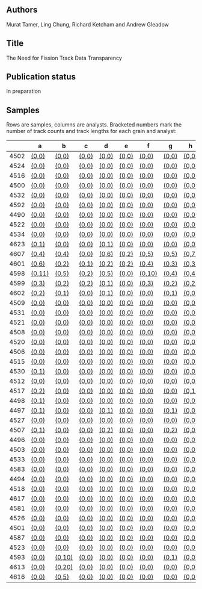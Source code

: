 ## Authors

Murat Tamer, Ling Chung, Richard Ketcham and Andrew Gleadow

## Title 

The Need for Fission Track Data Transparency

## Publication status

In preparation

## Samples

Rows are samples, columns are analysts. Bracketed numbers mark the number of track counts and track lengths for each grain and analyst:

|  |  a | b | c | d | e | f | g | h | i | j | k | l | m | n |
|-----------------|----|---|---|---|---|---|---|---|---|---|---|---|---|---|
4502 | [(0,0)](https://isoplotr.es.ucl.ac.uk/geochron@home/ftc/grain/4502/analyst/a/) | [(0,0)](https://isoplotr.es.ucl.ac.uk/geochron@home/ftc/grain/4502/analyst/b/) | [(0,0)](https://isoplotr.es.ucl.ac.uk/geochron@home/ftc/grain/4502/analyst/c/) | [(0,0)](https://isoplotr.es.ucl.ac.uk/geochron@home/ftc/grain/4502/analyst/d/) | [(0,0)](https://isoplotr.es.ucl.ac.uk/geochron@home/ftc/grain/4502/analyst/e/) | [(0,0)](https://isoplotr.es.ucl.ac.uk/geochron@home/ftc/grain/4502/analyst/f/) | [(0,0)](https://isoplotr.es.ucl.ac.uk/geochron@home/ftc/grain/4502/analyst/g/) | [(0,0)](https://isoplotr.es.ucl.ac.uk/geochron@home/ftc/grain/4502/analyst/h/) | [(56,0)](https://isoplotr.es.ucl.ac.uk/geochron@home/ftc/grain/4502/analyst/i/) | [(0,0)](https://isoplotr.es.ucl.ac.uk/geochron@home/ftc/grain/4502/analyst/j/) | [(0,0)](https://isoplotr.es.ucl.ac.uk/geochron@home/ftc/grain/4502/analyst/k/) | [(0,0)](https://isoplotr.es.ucl.ac.uk/geochron@home/ftc/grain/4502/analyst/l/) | [(0,0)](https://isoplotr.es.ucl.ac.uk/geochron@home/ftc/grain/4502/analyst/m/) | [(0,0)](https://isoplotr.es.ucl.ac.uk/geochron@home/ftc/grain/4502/analyst/n/) | 
4524 | [(0,0)](https://isoplotr.es.ucl.ac.uk/geochron@home/ftc/grain/4524/analyst/a/) | [(0,0)](https://isoplotr.es.ucl.ac.uk/geochron@home/ftc/grain/4524/analyst/b/) | [(0,0)](https://isoplotr.es.ucl.ac.uk/geochron@home/ftc/grain/4524/analyst/c/) | [(0,0)](https://isoplotr.es.ucl.ac.uk/geochron@home/ftc/grain/4524/analyst/d/) | [(0,0)](https://isoplotr.es.ucl.ac.uk/geochron@home/ftc/grain/4524/analyst/e/) | [(0,0)](https://isoplotr.es.ucl.ac.uk/geochron@home/ftc/grain/4524/analyst/f/) | [(0,0)](https://isoplotr.es.ucl.ac.uk/geochron@home/ftc/grain/4524/analyst/g/) | [(0,0)](https://isoplotr.es.ucl.ac.uk/geochron@home/ftc/grain/4524/analyst/h/) | [(13,0)](https://isoplotr.es.ucl.ac.uk/geochron@home/ftc/grain/4524/analyst/i/) | [(0,0)](https://isoplotr.es.ucl.ac.uk/geochron@home/ftc/grain/4524/analyst/j/) | [(0,0)](https://isoplotr.es.ucl.ac.uk/geochron@home/ftc/grain/4524/analyst/k/) | [(0,0)](https://isoplotr.es.ucl.ac.uk/geochron@home/ftc/grain/4524/analyst/l/) | [(0,0)](https://isoplotr.es.ucl.ac.uk/geochron@home/ftc/grain/4524/analyst/m/) | [(0,0)](https://isoplotr.es.ucl.ac.uk/geochron@home/ftc/grain/4524/analyst/n/) | 
4516 | [(0,0)](https://isoplotr.es.ucl.ac.uk/geochron@home/ftc/grain/4516/analyst/a/) | [(0,0)](https://isoplotr.es.ucl.ac.uk/geochron@home/ftc/grain/4516/analyst/b/) | [(0,0)](https://isoplotr.es.ucl.ac.uk/geochron@home/ftc/grain/4516/analyst/c/) | [(0,0)](https://isoplotr.es.ucl.ac.uk/geochron@home/ftc/grain/4516/analyst/d/) | [(0,0)](https://isoplotr.es.ucl.ac.uk/geochron@home/ftc/grain/4516/analyst/e/) | [(0,0)](https://isoplotr.es.ucl.ac.uk/geochron@home/ftc/grain/4516/analyst/f/) | [(0,0)](https://isoplotr.es.ucl.ac.uk/geochron@home/ftc/grain/4516/analyst/g/) | [(0,0)](https://isoplotr.es.ucl.ac.uk/geochron@home/ftc/grain/4516/analyst/h/) | [(52,0)](https://isoplotr.es.ucl.ac.uk/geochron@home/ftc/grain/4516/analyst/i/) | [(0,0)](https://isoplotr.es.ucl.ac.uk/geochron@home/ftc/grain/4516/analyst/j/) | [(0,0)](https://isoplotr.es.ucl.ac.uk/geochron@home/ftc/grain/4516/analyst/k/) | [(0,0)](https://isoplotr.es.ucl.ac.uk/geochron@home/ftc/grain/4516/analyst/l/) | [(0,0)](https://isoplotr.es.ucl.ac.uk/geochron@home/ftc/grain/4516/analyst/m/) | [(0,0)](https://isoplotr.es.ucl.ac.uk/geochron@home/ftc/grain/4516/analyst/n/) | 
4500 | [(0,0)](https://isoplotr.es.ucl.ac.uk/geochron@home/ftc/grain/4500/analyst/a/) | [(0,0)](https://isoplotr.es.ucl.ac.uk/geochron@home/ftc/grain/4500/analyst/b/) | [(0,0)](https://isoplotr.es.ucl.ac.uk/geochron@home/ftc/grain/4500/analyst/c/) | [(0,0)](https://isoplotr.es.ucl.ac.uk/geochron@home/ftc/grain/4500/analyst/d/) | [(0,0)](https://isoplotr.es.ucl.ac.uk/geochron@home/ftc/grain/4500/analyst/e/) | [(0,0)](https://isoplotr.es.ucl.ac.uk/geochron@home/ftc/grain/4500/analyst/f/) | [(0,0)](https://isoplotr.es.ucl.ac.uk/geochron@home/ftc/grain/4500/analyst/g/) | [(0,0)](https://isoplotr.es.ucl.ac.uk/geochron@home/ftc/grain/4500/analyst/h/) | [(35,0)](https://isoplotr.es.ucl.ac.uk/geochron@home/ftc/grain/4500/analyst/i/) | [(0,0)](https://isoplotr.es.ucl.ac.uk/geochron@home/ftc/grain/4500/analyst/j/) | [(0,0)](https://isoplotr.es.ucl.ac.uk/geochron@home/ftc/grain/4500/analyst/k/) | [(0,0)](https://isoplotr.es.ucl.ac.uk/geochron@home/ftc/grain/4500/analyst/l/) | [(0,0)](https://isoplotr.es.ucl.ac.uk/geochron@home/ftc/grain/4500/analyst/m/) | [(0,0)](https://isoplotr.es.ucl.ac.uk/geochron@home/ftc/grain/4500/analyst/n/) | 
4532 | [(0,0)](https://isoplotr.es.ucl.ac.uk/geochron@home/ftc/grain/4532/analyst/a/) | [(0,0)](https://isoplotr.es.ucl.ac.uk/geochron@home/ftc/grain/4532/analyst/b/) | [(0,0)](https://isoplotr.es.ucl.ac.uk/geochron@home/ftc/grain/4532/analyst/c/) | [(0,0)](https://isoplotr.es.ucl.ac.uk/geochron@home/ftc/grain/4532/analyst/d/) | [(0,0)](https://isoplotr.es.ucl.ac.uk/geochron@home/ftc/grain/4532/analyst/e/) | [(0,0)](https://isoplotr.es.ucl.ac.uk/geochron@home/ftc/grain/4532/analyst/f/) | [(0,0)](https://isoplotr.es.ucl.ac.uk/geochron@home/ftc/grain/4532/analyst/g/) | [(0,0)](https://isoplotr.es.ucl.ac.uk/geochron@home/ftc/grain/4532/analyst/h/) | [(23,0)](https://isoplotr.es.ucl.ac.uk/geochron@home/ftc/grain/4532/analyst/i/) | [(0,0)](https://isoplotr.es.ucl.ac.uk/geochron@home/ftc/grain/4532/analyst/j/) | [(0,0)](https://isoplotr.es.ucl.ac.uk/geochron@home/ftc/grain/4532/analyst/k/) | [(0,0)](https://isoplotr.es.ucl.ac.uk/geochron@home/ftc/grain/4532/analyst/l/) | [(0,0)](https://isoplotr.es.ucl.ac.uk/geochron@home/ftc/grain/4532/analyst/m/) | [(0,0)](https://isoplotr.es.ucl.ac.uk/geochron@home/ftc/grain/4532/analyst/n/) | 
4592 | [(0,0)](https://isoplotr.es.ucl.ac.uk/geochron@home/ftc/grain/4592/analyst/a/) | [(0,0)](https://isoplotr.es.ucl.ac.uk/geochron@home/ftc/grain/4592/analyst/b/) | [(0,0)](https://isoplotr.es.ucl.ac.uk/geochron@home/ftc/grain/4592/analyst/c/) | [(0,0)](https://isoplotr.es.ucl.ac.uk/geochron@home/ftc/grain/4592/analyst/d/) | [(0,0)](https://isoplotr.es.ucl.ac.uk/geochron@home/ftc/grain/4592/analyst/e/) | [(0,0)](https://isoplotr.es.ucl.ac.uk/geochron@home/ftc/grain/4592/analyst/f/) | [(0,0)](https://isoplotr.es.ucl.ac.uk/geochron@home/ftc/grain/4592/analyst/g/) | [(0,0)](https://isoplotr.es.ucl.ac.uk/geochron@home/ftc/grain/4592/analyst/h/) | [(38,0)](https://isoplotr.es.ucl.ac.uk/geochron@home/ftc/grain/4592/analyst/i/) | [(0,0)](https://isoplotr.es.ucl.ac.uk/geochron@home/ftc/grain/4592/analyst/j/) | [(0,0)](https://isoplotr.es.ucl.ac.uk/geochron@home/ftc/grain/4592/analyst/k/) | [(0,0)](https://isoplotr.es.ucl.ac.uk/geochron@home/ftc/grain/4592/analyst/l/) | [(0,0)](https://isoplotr.es.ucl.ac.uk/geochron@home/ftc/grain/4592/analyst/m/) | [(0,0)](https://isoplotr.es.ucl.ac.uk/geochron@home/ftc/grain/4592/analyst/n/) | 
4490 | [(0,0)](https://isoplotr.es.ucl.ac.uk/geochron@home/ftc/grain/4490/analyst/a/) | [(0,0)](https://isoplotr.es.ucl.ac.uk/geochron@home/ftc/grain/4490/analyst/b/) | [(0,0)](https://isoplotr.es.ucl.ac.uk/geochron@home/ftc/grain/4490/analyst/c/) | [(0,0)](https://isoplotr.es.ucl.ac.uk/geochron@home/ftc/grain/4490/analyst/d/) | [(0,0)](https://isoplotr.es.ucl.ac.uk/geochron@home/ftc/grain/4490/analyst/e/) | [(0,0)](https://isoplotr.es.ucl.ac.uk/geochron@home/ftc/grain/4490/analyst/f/) | [(0,0)](https://isoplotr.es.ucl.ac.uk/geochron@home/ftc/grain/4490/analyst/g/) | [(0,0)](https://isoplotr.es.ucl.ac.uk/geochron@home/ftc/grain/4490/analyst/h/) | [(69,0)](https://isoplotr.es.ucl.ac.uk/geochron@home/ftc/grain/4490/analyst/i/) | [(0,0)](https://isoplotr.es.ucl.ac.uk/geochron@home/ftc/grain/4490/analyst/j/) | [(0,0)](https://isoplotr.es.ucl.ac.uk/geochron@home/ftc/grain/4490/analyst/k/) | [(0,0)](https://isoplotr.es.ucl.ac.uk/geochron@home/ftc/grain/4490/analyst/l/) | [(0,0)](https://isoplotr.es.ucl.ac.uk/geochron@home/ftc/grain/4490/analyst/m/) | [(0,0)](https://isoplotr.es.ucl.ac.uk/geochron@home/ftc/grain/4490/analyst/n/) | 
4522 | [(0,0)](https://isoplotr.es.ucl.ac.uk/geochron@home/ftc/grain/4522/analyst/a/) | [(0,0)](https://isoplotr.es.ucl.ac.uk/geochron@home/ftc/grain/4522/analyst/b/) | [(0,0)](https://isoplotr.es.ucl.ac.uk/geochron@home/ftc/grain/4522/analyst/c/) | [(0,0)](https://isoplotr.es.ucl.ac.uk/geochron@home/ftc/grain/4522/analyst/d/) | [(0,0)](https://isoplotr.es.ucl.ac.uk/geochron@home/ftc/grain/4522/analyst/e/) | [(0,0)](https://isoplotr.es.ucl.ac.uk/geochron@home/ftc/grain/4522/analyst/f/) | [(0,0)](https://isoplotr.es.ucl.ac.uk/geochron@home/ftc/grain/4522/analyst/g/) | [(0,0)](https://isoplotr.es.ucl.ac.uk/geochron@home/ftc/grain/4522/analyst/h/) | [(19,0)](https://isoplotr.es.ucl.ac.uk/geochron@home/ftc/grain/4522/analyst/i/) | [(0,0)](https://isoplotr.es.ucl.ac.uk/geochron@home/ftc/grain/4522/analyst/j/) | [(0,0)](https://isoplotr.es.ucl.ac.uk/geochron@home/ftc/grain/4522/analyst/k/) | [(0,0)](https://isoplotr.es.ucl.ac.uk/geochron@home/ftc/grain/4522/analyst/l/) | [(0,0)](https://isoplotr.es.ucl.ac.uk/geochron@home/ftc/grain/4522/analyst/m/) | [(0,0)](https://isoplotr.es.ucl.ac.uk/geochron@home/ftc/grain/4522/analyst/n/) | 
4534 | [(0,0)](https://isoplotr.es.ucl.ac.uk/geochron@home/ftc/grain/4534/analyst/a/) | [(0,0)](https://isoplotr.es.ucl.ac.uk/geochron@home/ftc/grain/4534/analyst/b/) | [(0,0)](https://isoplotr.es.ucl.ac.uk/geochron@home/ftc/grain/4534/analyst/c/) | [(0,0)](https://isoplotr.es.ucl.ac.uk/geochron@home/ftc/grain/4534/analyst/d/) | [(0,0)](https://isoplotr.es.ucl.ac.uk/geochron@home/ftc/grain/4534/analyst/e/) | [(0,0)](https://isoplotr.es.ucl.ac.uk/geochron@home/ftc/grain/4534/analyst/f/) | [(0,0)](https://isoplotr.es.ucl.ac.uk/geochron@home/ftc/grain/4534/analyst/g/) | [(0,0)](https://isoplotr.es.ucl.ac.uk/geochron@home/ftc/grain/4534/analyst/h/) | [(43,0)](https://isoplotr.es.ucl.ac.uk/geochron@home/ftc/grain/4534/analyst/i/) | [(0,0)](https://isoplotr.es.ucl.ac.uk/geochron@home/ftc/grain/4534/analyst/j/) | [(0,0)](https://isoplotr.es.ucl.ac.uk/geochron@home/ftc/grain/4534/analyst/k/) | [(0,0)](https://isoplotr.es.ucl.ac.uk/geochron@home/ftc/grain/4534/analyst/l/) | [(0,0)](https://isoplotr.es.ucl.ac.uk/geochron@home/ftc/grain/4534/analyst/m/) | [(0,0)](https://isoplotr.es.ucl.ac.uk/geochron@home/ftc/grain/4534/analyst/n/) | 
4623 | [(0,1)](https://isoplotr.es.ucl.ac.uk/geochron@home/ftc/grain/4623/analyst/a/) | [(0,0)](https://isoplotr.es.ucl.ac.uk/geochron@home/ftc/grain/4623/analyst/b/) | [(0,0)](https://isoplotr.es.ucl.ac.uk/geochron@home/ftc/grain/4623/analyst/c/) | [(0,1)](https://isoplotr.es.ucl.ac.uk/geochron@home/ftc/grain/4623/analyst/d/) | [(0,0)](https://isoplotr.es.ucl.ac.uk/geochron@home/ftc/grain/4623/analyst/e/) | [(0,0)](https://isoplotr.es.ucl.ac.uk/geochron@home/ftc/grain/4623/analyst/f/) | [(0,0)](https://isoplotr.es.ucl.ac.uk/geochron@home/ftc/grain/4623/analyst/g/) | [(0,0)](https://isoplotr.es.ucl.ac.uk/geochron@home/ftc/grain/4623/analyst/h/) | [(51,0)](https://isoplotr.es.ucl.ac.uk/geochron@home/ftc/grain/4623/analyst/i/) | [(0,0)](https://isoplotr.es.ucl.ac.uk/geochron@home/ftc/grain/4623/analyst/j/) | [(0,0)](https://isoplotr.es.ucl.ac.uk/geochron@home/ftc/grain/4623/analyst/k/) | [(0,0)](https://isoplotr.es.ucl.ac.uk/geochron@home/ftc/grain/4623/analyst/l/) | [(0,0)](https://isoplotr.es.ucl.ac.uk/geochron@home/ftc/grain/4623/analyst/m/) | [(0,0)](https://isoplotr.es.ucl.ac.uk/geochron@home/ftc/grain/4623/analyst/n/) | 
4607 | [(0,4)](https://isoplotr.es.ucl.ac.uk/geochron@home/ftc/grain/4607/analyst/a/) | [(0,4)](https://isoplotr.es.ucl.ac.uk/geochron@home/ftc/grain/4607/analyst/b/) | [(0,0)](https://isoplotr.es.ucl.ac.uk/geochron@home/ftc/grain/4607/analyst/c/) | [(0,6)](https://isoplotr.es.ucl.ac.uk/geochron@home/ftc/grain/4607/analyst/d/) | [(0,2)](https://isoplotr.es.ucl.ac.uk/geochron@home/ftc/grain/4607/analyst/e/) | [(0,5)](https://isoplotr.es.ucl.ac.uk/geochron@home/ftc/grain/4607/analyst/f/) | [(0,5)](https://isoplotr.es.ucl.ac.uk/geochron@home/ftc/grain/4607/analyst/g/) | [(0,7)](https://isoplotr.es.ucl.ac.uk/geochron@home/ftc/grain/4607/analyst/h/) | [(0,6)](https://isoplotr.es.ucl.ac.uk/geochron@home/ftc/grain/4607/analyst/i/) | [(0,3)](https://isoplotr.es.ucl.ac.uk/geochron@home/ftc/grain/4607/analyst/j/) | [(0,23)](https://isoplotr.es.ucl.ac.uk/geochron@home/ftc/grain/4607/analyst/k/) | [(0,4)](https://isoplotr.es.ucl.ac.uk/geochron@home/ftc/grain/4607/analyst/l/) | [(0,1)](https://isoplotr.es.ucl.ac.uk/geochron@home/ftc/grain/4607/analyst/m/) | [(0,10)](https://isoplotr.es.ucl.ac.uk/geochron@home/ftc/grain/4607/analyst/n/) | 
4601 | [(0,6)](https://isoplotr.es.ucl.ac.uk/geochron@home/ftc/grain/4601/analyst/a/) | [(0,2)](https://isoplotr.es.ucl.ac.uk/geochron@home/ftc/grain/4601/analyst/b/) | [(0,1)](https://isoplotr.es.ucl.ac.uk/geochron@home/ftc/grain/4601/analyst/c/) | [(0,2)](https://isoplotr.es.ucl.ac.uk/geochron@home/ftc/grain/4601/analyst/d/) | [(0,2)](https://isoplotr.es.ucl.ac.uk/geochron@home/ftc/grain/4601/analyst/e/) | [(0,4)](https://isoplotr.es.ucl.ac.uk/geochron@home/ftc/grain/4601/analyst/f/) | [(0,3)](https://isoplotr.es.ucl.ac.uk/geochron@home/ftc/grain/4601/analyst/g/) | [(0,3)](https://isoplotr.es.ucl.ac.uk/geochron@home/ftc/grain/4601/analyst/h/) | [(0,2)](https://isoplotr.es.ucl.ac.uk/geochron@home/ftc/grain/4601/analyst/i/) | [(0,1)](https://isoplotr.es.ucl.ac.uk/geochron@home/ftc/grain/4601/analyst/j/) | [(0,15)](https://isoplotr.es.ucl.ac.uk/geochron@home/ftc/grain/4601/analyst/k/) | [(0,4)](https://isoplotr.es.ucl.ac.uk/geochron@home/ftc/grain/4601/analyst/l/) | [(0,1)](https://isoplotr.es.ucl.ac.uk/geochron@home/ftc/grain/4601/analyst/m/) | [(0,6)](https://isoplotr.es.ucl.ac.uk/geochron@home/ftc/grain/4601/analyst/n/) | 
4598 | [(0,11)](https://isoplotr.es.ucl.ac.uk/geochron@home/ftc/grain/4598/analyst/a/) | [(0,5)](https://isoplotr.es.ucl.ac.uk/geochron@home/ftc/grain/4598/analyst/b/) | [(0,2)](https://isoplotr.es.ucl.ac.uk/geochron@home/ftc/grain/4598/analyst/c/) | [(0,5)](https://isoplotr.es.ucl.ac.uk/geochron@home/ftc/grain/4598/analyst/d/) | [(0,0)](https://isoplotr.es.ucl.ac.uk/geochron@home/ftc/grain/4598/analyst/e/) | [(0,10)](https://isoplotr.es.ucl.ac.uk/geochron@home/ftc/grain/4598/analyst/f/) | [(0,4)](https://isoplotr.es.ucl.ac.uk/geochron@home/ftc/grain/4598/analyst/g/) | [(0,4)](https://isoplotr.es.ucl.ac.uk/geochron@home/ftc/grain/4598/analyst/h/) | [(0,3)](https://isoplotr.es.ucl.ac.uk/geochron@home/ftc/grain/4598/analyst/i/) | [(0,2)](https://isoplotr.es.ucl.ac.uk/geochron@home/ftc/grain/4598/analyst/j/) | [(0,21)](https://isoplotr.es.ucl.ac.uk/geochron@home/ftc/grain/4598/analyst/k/) | [(0,5)](https://isoplotr.es.ucl.ac.uk/geochron@home/ftc/grain/4598/analyst/l/) | [(0,3)](https://isoplotr.es.ucl.ac.uk/geochron@home/ftc/grain/4598/analyst/m/) | [(0,8)](https://isoplotr.es.ucl.ac.uk/geochron@home/ftc/grain/4598/analyst/n/) | 
4599 | [(0,3)](https://isoplotr.es.ucl.ac.uk/geochron@home/ftc/grain/4599/analyst/a/) | [(0,2)](https://isoplotr.es.ucl.ac.uk/geochron@home/ftc/grain/4599/analyst/b/) | [(0,2)](https://isoplotr.es.ucl.ac.uk/geochron@home/ftc/grain/4599/analyst/c/) | [(0,1)](https://isoplotr.es.ucl.ac.uk/geochron@home/ftc/grain/4599/analyst/d/) | [(0,0)](https://isoplotr.es.ucl.ac.uk/geochron@home/ftc/grain/4599/analyst/e/) | [(0,3)](https://isoplotr.es.ucl.ac.uk/geochron@home/ftc/grain/4599/analyst/f/) | [(0,2)](https://isoplotr.es.ucl.ac.uk/geochron@home/ftc/grain/4599/analyst/g/) | [(0,2)](https://isoplotr.es.ucl.ac.uk/geochron@home/ftc/grain/4599/analyst/h/) | [(57,2)](https://isoplotr.es.ucl.ac.uk/geochron@home/ftc/grain/4599/analyst/i/) | [(0,3)](https://isoplotr.es.ucl.ac.uk/geochron@home/ftc/grain/4599/analyst/j/) | [(0,0)](https://isoplotr.es.ucl.ac.uk/geochron@home/ftc/grain/4599/analyst/k/) | [(0,4)](https://isoplotr.es.ucl.ac.uk/geochron@home/ftc/grain/4599/analyst/l/) | [(0,1)](https://isoplotr.es.ucl.ac.uk/geochron@home/ftc/grain/4599/analyst/m/) | [(0,3)](https://isoplotr.es.ucl.ac.uk/geochron@home/ftc/grain/4599/analyst/n/) | 
4602 | [(0,2)](https://isoplotr.es.ucl.ac.uk/geochron@home/ftc/grain/4602/analyst/a/) | [(0,1)](https://isoplotr.es.ucl.ac.uk/geochron@home/ftc/grain/4602/analyst/b/) | [(0,0)](https://isoplotr.es.ucl.ac.uk/geochron@home/ftc/grain/4602/analyst/c/) | [(0,1)](https://isoplotr.es.ucl.ac.uk/geochron@home/ftc/grain/4602/analyst/d/) | [(0,0)](https://isoplotr.es.ucl.ac.uk/geochron@home/ftc/grain/4602/analyst/e/) | [(0,0)](https://isoplotr.es.ucl.ac.uk/geochron@home/ftc/grain/4602/analyst/f/) | [(0,1)](https://isoplotr.es.ucl.ac.uk/geochron@home/ftc/grain/4602/analyst/g/) | [(0,0)](https://isoplotr.es.ucl.ac.uk/geochron@home/ftc/grain/4602/analyst/h/) | [(152,0)](https://isoplotr.es.ucl.ac.uk/geochron@home/ftc/grain/4602/analyst/i/) | [(0,0)](https://isoplotr.es.ucl.ac.uk/geochron@home/ftc/grain/4602/analyst/j/) | [(0,6)](https://isoplotr.es.ucl.ac.uk/geochron@home/ftc/grain/4602/analyst/k/) | [(0,1)](https://isoplotr.es.ucl.ac.uk/geochron@home/ftc/grain/4602/analyst/l/) | [(0,0)](https://isoplotr.es.ucl.ac.uk/geochron@home/ftc/grain/4602/analyst/m/) | [(0,4)](https://isoplotr.es.ucl.ac.uk/geochron@home/ftc/grain/4602/analyst/n/) | 
4509 | [(0,0)](https://isoplotr.es.ucl.ac.uk/geochron@home/ftc/grain/4509/analyst/a/) | [(0,0)](https://isoplotr.es.ucl.ac.uk/geochron@home/ftc/grain/4509/analyst/b/) | [(0,0)](https://isoplotr.es.ucl.ac.uk/geochron@home/ftc/grain/4509/analyst/c/) | [(0,0)](https://isoplotr.es.ucl.ac.uk/geochron@home/ftc/grain/4509/analyst/d/) | [(0,0)](https://isoplotr.es.ucl.ac.uk/geochron@home/ftc/grain/4509/analyst/e/) | [(0,0)](https://isoplotr.es.ucl.ac.uk/geochron@home/ftc/grain/4509/analyst/f/) | [(0,0)](https://isoplotr.es.ucl.ac.uk/geochron@home/ftc/grain/4509/analyst/g/) | [(0,0)](https://isoplotr.es.ucl.ac.uk/geochron@home/ftc/grain/4509/analyst/h/) | [(84,0)](https://isoplotr.es.ucl.ac.uk/geochron@home/ftc/grain/4509/analyst/i/) | [(0,0)](https://isoplotr.es.ucl.ac.uk/geochron@home/ftc/grain/4509/analyst/j/) | [(0,0)](https://isoplotr.es.ucl.ac.uk/geochron@home/ftc/grain/4509/analyst/k/) | [(0,0)](https://isoplotr.es.ucl.ac.uk/geochron@home/ftc/grain/4509/analyst/l/) | [(0,0)](https://isoplotr.es.ucl.ac.uk/geochron@home/ftc/grain/4509/analyst/m/) | [(0,0)](https://isoplotr.es.ucl.ac.uk/geochron@home/ftc/grain/4509/analyst/n/) | 
4531 | [(0,0)](https://isoplotr.es.ucl.ac.uk/geochron@home/ftc/grain/4531/analyst/a/) | [(0,0)](https://isoplotr.es.ucl.ac.uk/geochron@home/ftc/grain/4531/analyst/b/) | [(0,0)](https://isoplotr.es.ucl.ac.uk/geochron@home/ftc/grain/4531/analyst/c/) | [(0,0)](https://isoplotr.es.ucl.ac.uk/geochron@home/ftc/grain/4531/analyst/d/) | [(0,0)](https://isoplotr.es.ucl.ac.uk/geochron@home/ftc/grain/4531/analyst/e/) | [(0,0)](https://isoplotr.es.ucl.ac.uk/geochron@home/ftc/grain/4531/analyst/f/) | [(0,0)](https://isoplotr.es.ucl.ac.uk/geochron@home/ftc/grain/4531/analyst/g/) | [(0,0)](https://isoplotr.es.ucl.ac.uk/geochron@home/ftc/grain/4531/analyst/h/) | [(36,0)](https://isoplotr.es.ucl.ac.uk/geochron@home/ftc/grain/4531/analyst/i/) | [(0,0)](https://isoplotr.es.ucl.ac.uk/geochron@home/ftc/grain/4531/analyst/j/) | [(0,0)](https://isoplotr.es.ucl.ac.uk/geochron@home/ftc/grain/4531/analyst/k/) | [(0,0)](https://isoplotr.es.ucl.ac.uk/geochron@home/ftc/grain/4531/analyst/l/) | [(0,0)](https://isoplotr.es.ucl.ac.uk/geochron@home/ftc/grain/4531/analyst/m/) | [(0,0)](https://isoplotr.es.ucl.ac.uk/geochron@home/ftc/grain/4531/analyst/n/) | 
4521 | [(0,0)](https://isoplotr.es.ucl.ac.uk/geochron@home/ftc/grain/4521/analyst/a/) | [(0,0)](https://isoplotr.es.ucl.ac.uk/geochron@home/ftc/grain/4521/analyst/b/) | [(0,0)](https://isoplotr.es.ucl.ac.uk/geochron@home/ftc/grain/4521/analyst/c/) | [(0,0)](https://isoplotr.es.ucl.ac.uk/geochron@home/ftc/grain/4521/analyst/d/) | [(0,0)](https://isoplotr.es.ucl.ac.uk/geochron@home/ftc/grain/4521/analyst/e/) | [(0,0)](https://isoplotr.es.ucl.ac.uk/geochron@home/ftc/grain/4521/analyst/f/) | [(0,0)](https://isoplotr.es.ucl.ac.uk/geochron@home/ftc/grain/4521/analyst/g/) | [(0,0)](https://isoplotr.es.ucl.ac.uk/geochron@home/ftc/grain/4521/analyst/h/) | [(27,0)](https://isoplotr.es.ucl.ac.uk/geochron@home/ftc/grain/4521/analyst/i/) | [(0,0)](https://isoplotr.es.ucl.ac.uk/geochron@home/ftc/grain/4521/analyst/j/) | [(0,0)](https://isoplotr.es.ucl.ac.uk/geochron@home/ftc/grain/4521/analyst/k/) | [(0,0)](https://isoplotr.es.ucl.ac.uk/geochron@home/ftc/grain/4521/analyst/l/) | [(0,0)](https://isoplotr.es.ucl.ac.uk/geochron@home/ftc/grain/4521/analyst/m/) | [(0,0)](https://isoplotr.es.ucl.ac.uk/geochron@home/ftc/grain/4521/analyst/n/) | 
4508 | [(0,0)](https://isoplotr.es.ucl.ac.uk/geochron@home/ftc/grain/4508/analyst/a/) | [(0,0)](https://isoplotr.es.ucl.ac.uk/geochron@home/ftc/grain/4508/analyst/b/) | [(0,0)](https://isoplotr.es.ucl.ac.uk/geochron@home/ftc/grain/4508/analyst/c/) | [(0,0)](https://isoplotr.es.ucl.ac.uk/geochron@home/ftc/grain/4508/analyst/d/) | [(0,0)](https://isoplotr.es.ucl.ac.uk/geochron@home/ftc/grain/4508/analyst/e/) | [(0,0)](https://isoplotr.es.ucl.ac.uk/geochron@home/ftc/grain/4508/analyst/f/) | [(0,0)](https://isoplotr.es.ucl.ac.uk/geochron@home/ftc/grain/4508/analyst/g/) | [(0,0)](https://isoplotr.es.ucl.ac.uk/geochron@home/ftc/grain/4508/analyst/h/) | [(75,0)](https://isoplotr.es.ucl.ac.uk/geochron@home/ftc/grain/4508/analyst/i/) | [(0,0)](https://isoplotr.es.ucl.ac.uk/geochron@home/ftc/grain/4508/analyst/j/) | [(0,0)](https://isoplotr.es.ucl.ac.uk/geochron@home/ftc/grain/4508/analyst/k/) | [(0,0)](https://isoplotr.es.ucl.ac.uk/geochron@home/ftc/grain/4508/analyst/l/) | [(0,0)](https://isoplotr.es.ucl.ac.uk/geochron@home/ftc/grain/4508/analyst/m/) | [(0,0)](https://isoplotr.es.ucl.ac.uk/geochron@home/ftc/grain/4508/analyst/n/) | 
4520 | [(0,0)](https://isoplotr.es.ucl.ac.uk/geochron@home/ftc/grain/4520/analyst/a/) | [(0,0)](https://isoplotr.es.ucl.ac.uk/geochron@home/ftc/grain/4520/analyst/b/) | [(0,0)](https://isoplotr.es.ucl.ac.uk/geochron@home/ftc/grain/4520/analyst/c/) | [(0,0)](https://isoplotr.es.ucl.ac.uk/geochron@home/ftc/grain/4520/analyst/d/) | [(0,0)](https://isoplotr.es.ucl.ac.uk/geochron@home/ftc/grain/4520/analyst/e/) | [(0,0)](https://isoplotr.es.ucl.ac.uk/geochron@home/ftc/grain/4520/analyst/f/) | [(0,0)](https://isoplotr.es.ucl.ac.uk/geochron@home/ftc/grain/4520/analyst/g/) | [(0,0)](https://isoplotr.es.ucl.ac.uk/geochron@home/ftc/grain/4520/analyst/h/) | [(29,0)](https://isoplotr.es.ucl.ac.uk/geochron@home/ftc/grain/4520/analyst/i/) | [(0,0)](https://isoplotr.es.ucl.ac.uk/geochron@home/ftc/grain/4520/analyst/j/) | [(0,0)](https://isoplotr.es.ucl.ac.uk/geochron@home/ftc/grain/4520/analyst/k/) | [(0,0)](https://isoplotr.es.ucl.ac.uk/geochron@home/ftc/grain/4520/analyst/l/) | [(0,0)](https://isoplotr.es.ucl.ac.uk/geochron@home/ftc/grain/4520/analyst/m/) | [(0,0)](https://isoplotr.es.ucl.ac.uk/geochron@home/ftc/grain/4520/analyst/n/) | 
4506 | [(0,0)](https://isoplotr.es.ucl.ac.uk/geochron@home/ftc/grain/4506/analyst/a/) | [(0,0)](https://isoplotr.es.ucl.ac.uk/geochron@home/ftc/grain/4506/analyst/b/) | [(0,0)](https://isoplotr.es.ucl.ac.uk/geochron@home/ftc/grain/4506/analyst/c/) | [(0,0)](https://isoplotr.es.ucl.ac.uk/geochron@home/ftc/grain/4506/analyst/d/) | [(0,0)](https://isoplotr.es.ucl.ac.uk/geochron@home/ftc/grain/4506/analyst/e/) | [(0,0)](https://isoplotr.es.ucl.ac.uk/geochron@home/ftc/grain/4506/analyst/f/) | [(0,0)](https://isoplotr.es.ucl.ac.uk/geochron@home/ftc/grain/4506/analyst/g/) | [(0,0)](https://isoplotr.es.ucl.ac.uk/geochron@home/ftc/grain/4506/analyst/h/) | [(53,0)](https://isoplotr.es.ucl.ac.uk/geochron@home/ftc/grain/4506/analyst/i/) | [(0,0)](https://isoplotr.es.ucl.ac.uk/geochron@home/ftc/grain/4506/analyst/j/) | [(0,0)](https://isoplotr.es.ucl.ac.uk/geochron@home/ftc/grain/4506/analyst/k/) | [(0,0)](https://isoplotr.es.ucl.ac.uk/geochron@home/ftc/grain/4506/analyst/l/) | [(0,0)](https://isoplotr.es.ucl.ac.uk/geochron@home/ftc/grain/4506/analyst/m/) | [(0,0)](https://isoplotr.es.ucl.ac.uk/geochron@home/ftc/grain/4506/analyst/n/) | 
4515 | [(0,0)](https://isoplotr.es.ucl.ac.uk/geochron@home/ftc/grain/4515/analyst/a/) | [(0,0)](https://isoplotr.es.ucl.ac.uk/geochron@home/ftc/grain/4515/analyst/b/) | [(0,0)](https://isoplotr.es.ucl.ac.uk/geochron@home/ftc/grain/4515/analyst/c/) | [(0,0)](https://isoplotr.es.ucl.ac.uk/geochron@home/ftc/grain/4515/analyst/d/) | [(0,0)](https://isoplotr.es.ucl.ac.uk/geochron@home/ftc/grain/4515/analyst/e/) | [(0,0)](https://isoplotr.es.ucl.ac.uk/geochron@home/ftc/grain/4515/analyst/f/) | [(0,0)](https://isoplotr.es.ucl.ac.uk/geochron@home/ftc/grain/4515/analyst/g/) | [(0,0)](https://isoplotr.es.ucl.ac.uk/geochron@home/ftc/grain/4515/analyst/h/) | [(68,0)](https://isoplotr.es.ucl.ac.uk/geochron@home/ftc/grain/4515/analyst/i/) | [(0,0)](https://isoplotr.es.ucl.ac.uk/geochron@home/ftc/grain/4515/analyst/j/) | [(0,0)](https://isoplotr.es.ucl.ac.uk/geochron@home/ftc/grain/4515/analyst/k/) | [(0,0)](https://isoplotr.es.ucl.ac.uk/geochron@home/ftc/grain/4515/analyst/l/) | [(0,0)](https://isoplotr.es.ucl.ac.uk/geochron@home/ftc/grain/4515/analyst/m/) | [(0,0)](https://isoplotr.es.ucl.ac.uk/geochron@home/ftc/grain/4515/analyst/n/) | 
4530 | [(0,1)](https://isoplotr.es.ucl.ac.uk/geochron@home/ftc/grain/4530/analyst/a/) | [(0,0)](https://isoplotr.es.ucl.ac.uk/geochron@home/ftc/grain/4530/analyst/b/) | [(0,0)](https://isoplotr.es.ucl.ac.uk/geochron@home/ftc/grain/4530/analyst/c/) | [(0,0)](https://isoplotr.es.ucl.ac.uk/geochron@home/ftc/grain/4530/analyst/d/) | [(0,0)](https://isoplotr.es.ucl.ac.uk/geochron@home/ftc/grain/4530/analyst/e/) | [(0,0)](https://isoplotr.es.ucl.ac.uk/geochron@home/ftc/grain/4530/analyst/f/) | [(0,0)](https://isoplotr.es.ucl.ac.uk/geochron@home/ftc/grain/4530/analyst/g/) | [(0,0)](https://isoplotr.es.ucl.ac.uk/geochron@home/ftc/grain/4530/analyst/h/) | [(59,0)](https://isoplotr.es.ucl.ac.uk/geochron@home/ftc/grain/4530/analyst/i/) | [(0,0)](https://isoplotr.es.ucl.ac.uk/geochron@home/ftc/grain/4530/analyst/j/) | [(0,0)](https://isoplotr.es.ucl.ac.uk/geochron@home/ftc/grain/4530/analyst/k/) | [(0,0)](https://isoplotr.es.ucl.ac.uk/geochron@home/ftc/grain/4530/analyst/l/) | [(0,0)](https://isoplotr.es.ucl.ac.uk/geochron@home/ftc/grain/4530/analyst/m/) | [(0,0)](https://isoplotr.es.ucl.ac.uk/geochron@home/ftc/grain/4530/analyst/n/) | 
4512 | [(0,0)](https://isoplotr.es.ucl.ac.uk/geochron@home/ftc/grain/4512/analyst/a/) | [(0,0)](https://isoplotr.es.ucl.ac.uk/geochron@home/ftc/grain/4512/analyst/b/) | [(0,0)](https://isoplotr.es.ucl.ac.uk/geochron@home/ftc/grain/4512/analyst/c/) | [(0,0)](https://isoplotr.es.ucl.ac.uk/geochron@home/ftc/grain/4512/analyst/d/) | [(0,0)](https://isoplotr.es.ucl.ac.uk/geochron@home/ftc/grain/4512/analyst/e/) | [(0,0)](https://isoplotr.es.ucl.ac.uk/geochron@home/ftc/grain/4512/analyst/f/) | [(0,0)](https://isoplotr.es.ucl.ac.uk/geochron@home/ftc/grain/4512/analyst/g/) | [(0,0)](https://isoplotr.es.ucl.ac.uk/geochron@home/ftc/grain/4512/analyst/h/) | [(24,0)](https://isoplotr.es.ucl.ac.uk/geochron@home/ftc/grain/4512/analyst/i/) | [(0,0)](https://isoplotr.es.ucl.ac.uk/geochron@home/ftc/grain/4512/analyst/j/) | [(0,0)](https://isoplotr.es.ucl.ac.uk/geochron@home/ftc/grain/4512/analyst/k/) | [(0,0)](https://isoplotr.es.ucl.ac.uk/geochron@home/ftc/grain/4512/analyst/l/) | [(0,0)](https://isoplotr.es.ucl.ac.uk/geochron@home/ftc/grain/4512/analyst/m/) | [(0,0)](https://isoplotr.es.ucl.ac.uk/geochron@home/ftc/grain/4512/analyst/n/) | 
4517 | [(0,2)](https://isoplotr.es.ucl.ac.uk/geochron@home/ftc/grain/4517/analyst/a/) | [(0,0)](https://isoplotr.es.ucl.ac.uk/geochron@home/ftc/grain/4517/analyst/b/) | [(0,0)](https://isoplotr.es.ucl.ac.uk/geochron@home/ftc/grain/4517/analyst/c/) | [(0,0)](https://isoplotr.es.ucl.ac.uk/geochron@home/ftc/grain/4517/analyst/d/) | [(0,0)](https://isoplotr.es.ucl.ac.uk/geochron@home/ftc/grain/4517/analyst/e/) | [(0,0)](https://isoplotr.es.ucl.ac.uk/geochron@home/ftc/grain/4517/analyst/f/) | [(0,0)](https://isoplotr.es.ucl.ac.uk/geochron@home/ftc/grain/4517/analyst/g/) | [(0,1)](https://isoplotr.es.ucl.ac.uk/geochron@home/ftc/grain/4517/analyst/h/) | [(36,1)](https://isoplotr.es.ucl.ac.uk/geochron@home/ftc/grain/4517/analyst/i/) | [(0,0)](https://isoplotr.es.ucl.ac.uk/geochron@home/ftc/grain/4517/analyst/j/) | [(0,0)](https://isoplotr.es.ucl.ac.uk/geochron@home/ftc/grain/4517/analyst/k/) | [(0,0)](https://isoplotr.es.ucl.ac.uk/geochron@home/ftc/grain/4517/analyst/l/) | [(0,0)](https://isoplotr.es.ucl.ac.uk/geochron@home/ftc/grain/4517/analyst/m/) | [(0,0)](https://isoplotr.es.ucl.ac.uk/geochron@home/ftc/grain/4517/analyst/n/) | 
4498 | [(0,1)](https://isoplotr.es.ucl.ac.uk/geochron@home/ftc/grain/4498/analyst/a/) | [(0,0)](https://isoplotr.es.ucl.ac.uk/geochron@home/ftc/grain/4498/analyst/b/) | [(0,0)](https://isoplotr.es.ucl.ac.uk/geochron@home/ftc/grain/4498/analyst/c/) | [(0,0)](https://isoplotr.es.ucl.ac.uk/geochron@home/ftc/grain/4498/analyst/d/) | [(0,0)](https://isoplotr.es.ucl.ac.uk/geochron@home/ftc/grain/4498/analyst/e/) | [(0,0)](https://isoplotr.es.ucl.ac.uk/geochron@home/ftc/grain/4498/analyst/f/) | [(0,0)](https://isoplotr.es.ucl.ac.uk/geochron@home/ftc/grain/4498/analyst/g/) | [(0,0)](https://isoplotr.es.ucl.ac.uk/geochron@home/ftc/grain/4498/analyst/h/) | [(158,0)](https://isoplotr.es.ucl.ac.uk/geochron@home/ftc/grain/4498/analyst/i/) | [(0,0)](https://isoplotr.es.ucl.ac.uk/geochron@home/ftc/grain/4498/analyst/j/) | [(0,0)](https://isoplotr.es.ucl.ac.uk/geochron@home/ftc/grain/4498/analyst/k/) | [(0,0)](https://isoplotr.es.ucl.ac.uk/geochron@home/ftc/grain/4498/analyst/l/) | [(0,0)](https://isoplotr.es.ucl.ac.uk/geochron@home/ftc/grain/4498/analyst/m/) | [(0,0)](https://isoplotr.es.ucl.ac.uk/geochron@home/ftc/grain/4498/analyst/n/) | 
4497 | [(0,1)](https://isoplotr.es.ucl.ac.uk/geochron@home/ftc/grain/4497/analyst/a/) | [(0,0)](https://isoplotr.es.ucl.ac.uk/geochron@home/ftc/grain/4497/analyst/b/) | [(0,0)](https://isoplotr.es.ucl.ac.uk/geochron@home/ftc/grain/4497/analyst/c/) | [(0,1)](https://isoplotr.es.ucl.ac.uk/geochron@home/ftc/grain/4497/analyst/d/) | [(0,0)](https://isoplotr.es.ucl.ac.uk/geochron@home/ftc/grain/4497/analyst/e/) | [(0,0)](https://isoplotr.es.ucl.ac.uk/geochron@home/ftc/grain/4497/analyst/f/) | [(0,1)](https://isoplotr.es.ucl.ac.uk/geochron@home/ftc/grain/4497/analyst/g/) | [(0,0)](https://isoplotr.es.ucl.ac.uk/geochron@home/ftc/grain/4497/analyst/h/) | [(117,1)](https://isoplotr.es.ucl.ac.uk/geochron@home/ftc/grain/4497/analyst/i/) | [(0,0)](https://isoplotr.es.ucl.ac.uk/geochron@home/ftc/grain/4497/analyst/j/) | [(0,0)](https://isoplotr.es.ucl.ac.uk/geochron@home/ftc/grain/4497/analyst/k/) | [(0,0)](https://isoplotr.es.ucl.ac.uk/geochron@home/ftc/grain/4497/analyst/l/) | [(0,1)](https://isoplotr.es.ucl.ac.uk/geochron@home/ftc/grain/4497/analyst/m/) | [(0,0)](https://isoplotr.es.ucl.ac.uk/geochron@home/ftc/grain/4497/analyst/n/) | 
4527 | [(0,0)](https://isoplotr.es.ucl.ac.uk/geochron@home/ftc/grain/4527/analyst/a/) | [(0,0)](https://isoplotr.es.ucl.ac.uk/geochron@home/ftc/grain/4527/analyst/b/) | [(0,0)](https://isoplotr.es.ucl.ac.uk/geochron@home/ftc/grain/4527/analyst/c/) | [(0,0)](https://isoplotr.es.ucl.ac.uk/geochron@home/ftc/grain/4527/analyst/d/) | [(0,0)](https://isoplotr.es.ucl.ac.uk/geochron@home/ftc/grain/4527/analyst/e/) | [(0,0)](https://isoplotr.es.ucl.ac.uk/geochron@home/ftc/grain/4527/analyst/f/) | [(0,0)](https://isoplotr.es.ucl.ac.uk/geochron@home/ftc/grain/4527/analyst/g/) | [(0,0)](https://isoplotr.es.ucl.ac.uk/geochron@home/ftc/grain/4527/analyst/h/) | [(118,0)](https://isoplotr.es.ucl.ac.uk/geochron@home/ftc/grain/4527/analyst/i/) | [(0,0)](https://isoplotr.es.ucl.ac.uk/geochron@home/ftc/grain/4527/analyst/j/) | [(0,0)](https://isoplotr.es.ucl.ac.uk/geochron@home/ftc/grain/4527/analyst/k/) | [(0,0)](https://isoplotr.es.ucl.ac.uk/geochron@home/ftc/grain/4527/analyst/l/) | [(0,0)](https://isoplotr.es.ucl.ac.uk/geochron@home/ftc/grain/4527/analyst/m/) | [(0,0)](https://isoplotr.es.ucl.ac.uk/geochron@home/ftc/grain/4527/analyst/n/) | 
4507 | [(0,1)](https://isoplotr.es.ucl.ac.uk/geochron@home/ftc/grain/4507/analyst/a/) | [(0,0)](https://isoplotr.es.ucl.ac.uk/geochron@home/ftc/grain/4507/analyst/b/) | [(0,0)](https://isoplotr.es.ucl.ac.uk/geochron@home/ftc/grain/4507/analyst/c/) | [(0,2)](https://isoplotr.es.ucl.ac.uk/geochron@home/ftc/grain/4507/analyst/d/) | [(0,0)](https://isoplotr.es.ucl.ac.uk/geochron@home/ftc/grain/4507/analyst/e/) | [(0,0)](https://isoplotr.es.ucl.ac.uk/geochron@home/ftc/grain/4507/analyst/f/) | [(0,2)](https://isoplotr.es.ucl.ac.uk/geochron@home/ftc/grain/4507/analyst/g/) | [(0,0)](https://isoplotr.es.ucl.ac.uk/geochron@home/ftc/grain/4507/analyst/h/) | [(130,1)](https://isoplotr.es.ucl.ac.uk/geochron@home/ftc/grain/4507/analyst/i/) | [(0,1)](https://isoplotr.es.ucl.ac.uk/geochron@home/ftc/grain/4507/analyst/j/) | [(0,0)](https://isoplotr.es.ucl.ac.uk/geochron@home/ftc/grain/4507/analyst/k/) | [(0,0)](https://isoplotr.es.ucl.ac.uk/geochron@home/ftc/grain/4507/analyst/l/) | [(0,1)](https://isoplotr.es.ucl.ac.uk/geochron@home/ftc/grain/4507/analyst/m/) | [(0,0)](https://isoplotr.es.ucl.ac.uk/geochron@home/ftc/grain/4507/analyst/n/) | 
4496 | [(0,0)](https://isoplotr.es.ucl.ac.uk/geochron@home/ftc/grain/4496/analyst/a/) | [(0,0)](https://isoplotr.es.ucl.ac.uk/geochron@home/ftc/grain/4496/analyst/b/) | [(0,0)](https://isoplotr.es.ucl.ac.uk/geochron@home/ftc/grain/4496/analyst/c/) | [(0,0)](https://isoplotr.es.ucl.ac.uk/geochron@home/ftc/grain/4496/analyst/d/) | [(0,0)](https://isoplotr.es.ucl.ac.uk/geochron@home/ftc/grain/4496/analyst/e/) | [(0,0)](https://isoplotr.es.ucl.ac.uk/geochron@home/ftc/grain/4496/analyst/f/) | [(0,0)](https://isoplotr.es.ucl.ac.uk/geochron@home/ftc/grain/4496/analyst/g/) | [(0,0)](https://isoplotr.es.ucl.ac.uk/geochron@home/ftc/grain/4496/analyst/h/) | [(65,0)](https://isoplotr.es.ucl.ac.uk/geochron@home/ftc/grain/4496/analyst/i/) | [(0,0)](https://isoplotr.es.ucl.ac.uk/geochron@home/ftc/grain/4496/analyst/j/) | [(0,0)](https://isoplotr.es.ucl.ac.uk/geochron@home/ftc/grain/4496/analyst/k/) | [(0,0)](https://isoplotr.es.ucl.ac.uk/geochron@home/ftc/grain/4496/analyst/l/) | [(0,0)](https://isoplotr.es.ucl.ac.uk/geochron@home/ftc/grain/4496/analyst/m/) | [(0,0)](https://isoplotr.es.ucl.ac.uk/geochron@home/ftc/grain/4496/analyst/n/) | 
4503 | [(0,0)](https://isoplotr.es.ucl.ac.uk/geochron@home/ftc/grain/4503/analyst/a/) | [(0,0)](https://isoplotr.es.ucl.ac.uk/geochron@home/ftc/grain/4503/analyst/b/) | [(0,0)](https://isoplotr.es.ucl.ac.uk/geochron@home/ftc/grain/4503/analyst/c/) | [(0,0)](https://isoplotr.es.ucl.ac.uk/geochron@home/ftc/grain/4503/analyst/d/) | [(0,0)](https://isoplotr.es.ucl.ac.uk/geochron@home/ftc/grain/4503/analyst/e/) | [(0,0)](https://isoplotr.es.ucl.ac.uk/geochron@home/ftc/grain/4503/analyst/f/) | [(0,0)](https://isoplotr.es.ucl.ac.uk/geochron@home/ftc/grain/4503/analyst/g/) | [(0,0)](https://isoplotr.es.ucl.ac.uk/geochron@home/ftc/grain/4503/analyst/h/) | [(29,0)](https://isoplotr.es.ucl.ac.uk/geochron@home/ftc/grain/4503/analyst/i/) | [(0,0)](https://isoplotr.es.ucl.ac.uk/geochron@home/ftc/grain/4503/analyst/j/) | [(0,0)](https://isoplotr.es.ucl.ac.uk/geochron@home/ftc/grain/4503/analyst/k/) | [(0,0)](https://isoplotr.es.ucl.ac.uk/geochron@home/ftc/grain/4503/analyst/l/) | [(0,0)](https://isoplotr.es.ucl.ac.uk/geochron@home/ftc/grain/4503/analyst/m/) | [(0,0)](https://isoplotr.es.ucl.ac.uk/geochron@home/ftc/grain/4503/analyst/n/) | 
4533 | [(0,0)](https://isoplotr.es.ucl.ac.uk/geochron@home/ftc/grain/4533/analyst/a/) | [(0,0)](https://isoplotr.es.ucl.ac.uk/geochron@home/ftc/grain/4533/analyst/b/) | [(0,0)](https://isoplotr.es.ucl.ac.uk/geochron@home/ftc/grain/4533/analyst/c/) | [(0,0)](https://isoplotr.es.ucl.ac.uk/geochron@home/ftc/grain/4533/analyst/d/) | [(0,0)](https://isoplotr.es.ucl.ac.uk/geochron@home/ftc/grain/4533/analyst/e/) | [(0,0)](https://isoplotr.es.ucl.ac.uk/geochron@home/ftc/grain/4533/analyst/f/) | [(0,0)](https://isoplotr.es.ucl.ac.uk/geochron@home/ftc/grain/4533/analyst/g/) | [(0,0)](https://isoplotr.es.ucl.ac.uk/geochron@home/ftc/grain/4533/analyst/h/) | [(42,0)](https://isoplotr.es.ucl.ac.uk/geochron@home/ftc/grain/4533/analyst/i/) | [(0,0)](https://isoplotr.es.ucl.ac.uk/geochron@home/ftc/grain/4533/analyst/j/) | [(0,0)](https://isoplotr.es.ucl.ac.uk/geochron@home/ftc/grain/4533/analyst/k/) | [(0,0)](https://isoplotr.es.ucl.ac.uk/geochron@home/ftc/grain/4533/analyst/l/) | [(0,0)](https://isoplotr.es.ucl.ac.uk/geochron@home/ftc/grain/4533/analyst/m/) | [(0,0)](https://isoplotr.es.ucl.ac.uk/geochron@home/ftc/grain/4533/analyst/n/) | 
4583 | [(0,0)](https://isoplotr.es.ucl.ac.uk/geochron@home/ftc/grain/4583/analyst/a/) | [(0,0)](https://isoplotr.es.ucl.ac.uk/geochron@home/ftc/grain/4583/analyst/b/) | [(0,0)](https://isoplotr.es.ucl.ac.uk/geochron@home/ftc/grain/4583/analyst/c/) | [(0,0)](https://isoplotr.es.ucl.ac.uk/geochron@home/ftc/grain/4583/analyst/d/) | [(0,0)](https://isoplotr.es.ucl.ac.uk/geochron@home/ftc/grain/4583/analyst/e/) | [(0,0)](https://isoplotr.es.ucl.ac.uk/geochron@home/ftc/grain/4583/analyst/f/) | [(0,0)](https://isoplotr.es.ucl.ac.uk/geochron@home/ftc/grain/4583/analyst/g/) | [(0,0)](https://isoplotr.es.ucl.ac.uk/geochron@home/ftc/grain/4583/analyst/h/) | [(48,0)](https://isoplotr.es.ucl.ac.uk/geochron@home/ftc/grain/4583/analyst/i/) | [(0,0)](https://isoplotr.es.ucl.ac.uk/geochron@home/ftc/grain/4583/analyst/j/) | [(0,0)](https://isoplotr.es.ucl.ac.uk/geochron@home/ftc/grain/4583/analyst/k/) | [(0,0)](https://isoplotr.es.ucl.ac.uk/geochron@home/ftc/grain/4583/analyst/l/) | [(0,0)](https://isoplotr.es.ucl.ac.uk/geochron@home/ftc/grain/4583/analyst/m/) | [(0,0)](https://isoplotr.es.ucl.ac.uk/geochron@home/ftc/grain/4583/analyst/n/) | 
4494 | [(0,0)](https://isoplotr.es.ucl.ac.uk/geochron@home/ftc/grain/4494/analyst/a/) | [(0,0)](https://isoplotr.es.ucl.ac.uk/geochron@home/ftc/grain/4494/analyst/b/) | [(0,0)](https://isoplotr.es.ucl.ac.uk/geochron@home/ftc/grain/4494/analyst/c/) | [(0,0)](https://isoplotr.es.ucl.ac.uk/geochron@home/ftc/grain/4494/analyst/d/) | [(0,0)](https://isoplotr.es.ucl.ac.uk/geochron@home/ftc/grain/4494/analyst/e/) | [(0,0)](https://isoplotr.es.ucl.ac.uk/geochron@home/ftc/grain/4494/analyst/f/) | [(0,0)](https://isoplotr.es.ucl.ac.uk/geochron@home/ftc/grain/4494/analyst/g/) | [(0,0)](https://isoplotr.es.ucl.ac.uk/geochron@home/ftc/grain/4494/analyst/h/) | [(18,0)](https://isoplotr.es.ucl.ac.uk/geochron@home/ftc/grain/4494/analyst/i/) | [(0,0)](https://isoplotr.es.ucl.ac.uk/geochron@home/ftc/grain/4494/analyst/j/) | [(0,0)](https://isoplotr.es.ucl.ac.uk/geochron@home/ftc/grain/4494/analyst/k/) | [(0,0)](https://isoplotr.es.ucl.ac.uk/geochron@home/ftc/grain/4494/analyst/l/) | [(0,0)](https://isoplotr.es.ucl.ac.uk/geochron@home/ftc/grain/4494/analyst/m/) | [(0,0)](https://isoplotr.es.ucl.ac.uk/geochron@home/ftc/grain/4494/analyst/n/) | 
4518 | [(0,0)](https://isoplotr.es.ucl.ac.uk/geochron@home/ftc/grain/4518/analyst/a/) | [(0,0)](https://isoplotr.es.ucl.ac.uk/geochron@home/ftc/grain/4518/analyst/b/) | [(0,0)](https://isoplotr.es.ucl.ac.uk/geochron@home/ftc/grain/4518/analyst/c/) | [(0,0)](https://isoplotr.es.ucl.ac.uk/geochron@home/ftc/grain/4518/analyst/d/) | [(0,0)](https://isoplotr.es.ucl.ac.uk/geochron@home/ftc/grain/4518/analyst/e/) | [(0,0)](https://isoplotr.es.ucl.ac.uk/geochron@home/ftc/grain/4518/analyst/f/) | [(0,0)](https://isoplotr.es.ucl.ac.uk/geochron@home/ftc/grain/4518/analyst/g/) | [(0,0)](https://isoplotr.es.ucl.ac.uk/geochron@home/ftc/grain/4518/analyst/h/) | [(11,0)](https://isoplotr.es.ucl.ac.uk/geochron@home/ftc/grain/4518/analyst/i/) | [(0,0)](https://isoplotr.es.ucl.ac.uk/geochron@home/ftc/grain/4518/analyst/j/) | [(0,0)](https://isoplotr.es.ucl.ac.uk/geochron@home/ftc/grain/4518/analyst/k/) | [(0,0)](https://isoplotr.es.ucl.ac.uk/geochron@home/ftc/grain/4518/analyst/l/) | [(0,0)](https://isoplotr.es.ucl.ac.uk/geochron@home/ftc/grain/4518/analyst/m/) | [(0,0)](https://isoplotr.es.ucl.ac.uk/geochron@home/ftc/grain/4518/analyst/n/) | 
4617 | [(0,0)](https://isoplotr.es.ucl.ac.uk/geochron@home/ftc/grain/4617/analyst/a/) | [(0,0)](https://isoplotr.es.ucl.ac.uk/geochron@home/ftc/grain/4617/analyst/b/) | [(0,0)](https://isoplotr.es.ucl.ac.uk/geochron@home/ftc/grain/4617/analyst/c/) | [(0,0)](https://isoplotr.es.ucl.ac.uk/geochron@home/ftc/grain/4617/analyst/d/) | [(0,0)](https://isoplotr.es.ucl.ac.uk/geochron@home/ftc/grain/4617/analyst/e/) | [(0,0)](https://isoplotr.es.ucl.ac.uk/geochron@home/ftc/grain/4617/analyst/f/) | [(0,0)](https://isoplotr.es.ucl.ac.uk/geochron@home/ftc/grain/4617/analyst/g/) | [(0,0)](https://isoplotr.es.ucl.ac.uk/geochron@home/ftc/grain/4617/analyst/h/) | [(7,0)](https://isoplotr.es.ucl.ac.uk/geochron@home/ftc/grain/4617/analyst/i/) | [(0,0)](https://isoplotr.es.ucl.ac.uk/geochron@home/ftc/grain/4617/analyst/j/) | [(0,0)](https://isoplotr.es.ucl.ac.uk/geochron@home/ftc/grain/4617/analyst/k/) | [(0,0)](https://isoplotr.es.ucl.ac.uk/geochron@home/ftc/grain/4617/analyst/l/) | [(0,0)](https://isoplotr.es.ucl.ac.uk/geochron@home/ftc/grain/4617/analyst/m/) | [(0,0)](https://isoplotr.es.ucl.ac.uk/geochron@home/ftc/grain/4617/analyst/n/) | 
4581 | [(0,0)](https://isoplotr.es.ucl.ac.uk/geochron@home/ftc/grain/4581/analyst/a/) | [(0,0)](https://isoplotr.es.ucl.ac.uk/geochron@home/ftc/grain/4581/analyst/b/) | [(0,0)](https://isoplotr.es.ucl.ac.uk/geochron@home/ftc/grain/4581/analyst/c/) | [(0,0)](https://isoplotr.es.ucl.ac.uk/geochron@home/ftc/grain/4581/analyst/d/) | [(0,0)](https://isoplotr.es.ucl.ac.uk/geochron@home/ftc/grain/4581/analyst/e/) | [(0,0)](https://isoplotr.es.ucl.ac.uk/geochron@home/ftc/grain/4581/analyst/f/) | [(0,0)](https://isoplotr.es.ucl.ac.uk/geochron@home/ftc/grain/4581/analyst/g/) | [(0,0)](https://isoplotr.es.ucl.ac.uk/geochron@home/ftc/grain/4581/analyst/h/) | [(6,0)](https://isoplotr.es.ucl.ac.uk/geochron@home/ftc/grain/4581/analyst/i/) | [(0,0)](https://isoplotr.es.ucl.ac.uk/geochron@home/ftc/grain/4581/analyst/j/) | [(0,0)](https://isoplotr.es.ucl.ac.uk/geochron@home/ftc/grain/4581/analyst/k/) | [(0,0)](https://isoplotr.es.ucl.ac.uk/geochron@home/ftc/grain/4581/analyst/l/) | [(0,0)](https://isoplotr.es.ucl.ac.uk/geochron@home/ftc/grain/4581/analyst/m/) | [(0,0)](https://isoplotr.es.ucl.ac.uk/geochron@home/ftc/grain/4581/analyst/n/) | 
4526 | [(0,0)](https://isoplotr.es.ucl.ac.uk/geochron@home/ftc/grain/4526/analyst/a/) | [(0,0)](https://isoplotr.es.ucl.ac.uk/geochron@home/ftc/grain/4526/analyst/b/) | [(0,0)](https://isoplotr.es.ucl.ac.uk/geochron@home/ftc/grain/4526/analyst/c/) | [(0,0)](https://isoplotr.es.ucl.ac.uk/geochron@home/ftc/grain/4526/analyst/d/) | [(0,0)](https://isoplotr.es.ucl.ac.uk/geochron@home/ftc/grain/4526/analyst/e/) | [(0,0)](https://isoplotr.es.ucl.ac.uk/geochron@home/ftc/grain/4526/analyst/f/) | [(0,0)](https://isoplotr.es.ucl.ac.uk/geochron@home/ftc/grain/4526/analyst/g/) | [(0,0)](https://isoplotr.es.ucl.ac.uk/geochron@home/ftc/grain/4526/analyst/h/) | [(14,0)](https://isoplotr.es.ucl.ac.uk/geochron@home/ftc/grain/4526/analyst/i/) | [(0,0)](https://isoplotr.es.ucl.ac.uk/geochron@home/ftc/grain/4526/analyst/j/) | [(0,1)](https://isoplotr.es.ucl.ac.uk/geochron@home/ftc/grain/4526/analyst/k/) | [(0,0)](https://isoplotr.es.ucl.ac.uk/geochron@home/ftc/grain/4526/analyst/l/) | [(0,0)](https://isoplotr.es.ucl.ac.uk/geochron@home/ftc/grain/4526/analyst/m/) | [(0,0)](https://isoplotr.es.ucl.ac.uk/geochron@home/ftc/grain/4526/analyst/n/) | 
4501 | [(0,0)](https://isoplotr.es.ucl.ac.uk/geochron@home/ftc/grain/4501/analyst/a/) | [(0,0)](https://isoplotr.es.ucl.ac.uk/geochron@home/ftc/grain/4501/analyst/b/) | [(0,0)](https://isoplotr.es.ucl.ac.uk/geochron@home/ftc/grain/4501/analyst/c/) | [(0,0)](https://isoplotr.es.ucl.ac.uk/geochron@home/ftc/grain/4501/analyst/d/) | [(0,0)](https://isoplotr.es.ucl.ac.uk/geochron@home/ftc/grain/4501/analyst/e/) | [(0,0)](https://isoplotr.es.ucl.ac.uk/geochron@home/ftc/grain/4501/analyst/f/) | [(0,0)](https://isoplotr.es.ucl.ac.uk/geochron@home/ftc/grain/4501/analyst/g/) | [(0,0)](https://isoplotr.es.ucl.ac.uk/geochron@home/ftc/grain/4501/analyst/h/) | [(31,0)](https://isoplotr.es.ucl.ac.uk/geochron@home/ftc/grain/4501/analyst/i/) | [(0,0)](https://isoplotr.es.ucl.ac.uk/geochron@home/ftc/grain/4501/analyst/j/) | [(0,0)](https://isoplotr.es.ucl.ac.uk/geochron@home/ftc/grain/4501/analyst/k/) | [(0,0)](https://isoplotr.es.ucl.ac.uk/geochron@home/ftc/grain/4501/analyst/l/) | [(0,0)](https://isoplotr.es.ucl.ac.uk/geochron@home/ftc/grain/4501/analyst/m/) | [(0,0)](https://isoplotr.es.ucl.ac.uk/geochron@home/ftc/grain/4501/analyst/n/) | 
4587 | [(0,0)](https://isoplotr.es.ucl.ac.uk/geochron@home/ftc/grain/4587/analyst/a/) | [(0,0)](https://isoplotr.es.ucl.ac.uk/geochron@home/ftc/grain/4587/analyst/b/) | [(0,0)](https://isoplotr.es.ucl.ac.uk/geochron@home/ftc/grain/4587/analyst/c/) | [(0,0)](https://isoplotr.es.ucl.ac.uk/geochron@home/ftc/grain/4587/analyst/d/) | [(0,0)](https://isoplotr.es.ucl.ac.uk/geochron@home/ftc/grain/4587/analyst/e/) | [(0,0)](https://isoplotr.es.ucl.ac.uk/geochron@home/ftc/grain/4587/analyst/f/) | [(0,0)](https://isoplotr.es.ucl.ac.uk/geochron@home/ftc/grain/4587/analyst/g/) | [(0,0)](https://isoplotr.es.ucl.ac.uk/geochron@home/ftc/grain/4587/analyst/h/) | [(14,0)](https://isoplotr.es.ucl.ac.uk/geochron@home/ftc/grain/4587/analyst/i/) | [(0,0)](https://isoplotr.es.ucl.ac.uk/geochron@home/ftc/grain/4587/analyst/j/) | [(0,0)](https://isoplotr.es.ucl.ac.uk/geochron@home/ftc/grain/4587/analyst/k/) | [(0,0)](https://isoplotr.es.ucl.ac.uk/geochron@home/ftc/grain/4587/analyst/l/) | [(0,0)](https://isoplotr.es.ucl.ac.uk/geochron@home/ftc/grain/4587/analyst/m/) | [(0,0)](https://isoplotr.es.ucl.ac.uk/geochron@home/ftc/grain/4587/analyst/n/) | 
4523 | [(0,0)](https://isoplotr.es.ucl.ac.uk/geochron@home/ftc/grain/4523/analyst/a/) | [(0,0)](https://isoplotr.es.ucl.ac.uk/geochron@home/ftc/grain/4523/analyst/b/) | [(0,0)](https://isoplotr.es.ucl.ac.uk/geochron@home/ftc/grain/4523/analyst/c/) | [(0,0)](https://isoplotr.es.ucl.ac.uk/geochron@home/ftc/grain/4523/analyst/d/) | [(0,0)](https://isoplotr.es.ucl.ac.uk/geochron@home/ftc/grain/4523/analyst/e/) | [(0,0)](https://isoplotr.es.ucl.ac.uk/geochron@home/ftc/grain/4523/analyst/f/) | [(0,0)](https://isoplotr.es.ucl.ac.uk/geochron@home/ftc/grain/4523/analyst/g/) | [(0,0)](https://isoplotr.es.ucl.ac.uk/geochron@home/ftc/grain/4523/analyst/h/) | [(25,0)](https://isoplotr.es.ucl.ac.uk/geochron@home/ftc/grain/4523/analyst/i/) | [(0,0)](https://isoplotr.es.ucl.ac.uk/geochron@home/ftc/grain/4523/analyst/j/) | [(0,1)](https://isoplotr.es.ucl.ac.uk/geochron@home/ftc/grain/4523/analyst/k/) | [(0,0)](https://isoplotr.es.ucl.ac.uk/geochron@home/ftc/grain/4523/analyst/l/) | [(0,0)](https://isoplotr.es.ucl.ac.uk/geochron@home/ftc/grain/4523/analyst/m/) | [(0,0)](https://isoplotr.es.ucl.ac.uk/geochron@home/ftc/grain/4523/analyst/n/) | 
4593 | [(0,0)](https://isoplotr.es.ucl.ac.uk/geochron@home/ftc/grain/4593/analyst/a/) | [(0,10)](https://isoplotr.es.ucl.ac.uk/geochron@home/ftc/grain/4593/analyst/b/) | [(0,0)](https://isoplotr.es.ucl.ac.uk/geochron@home/ftc/grain/4593/analyst/c/) | [(0,0)](https://isoplotr.es.ucl.ac.uk/geochron@home/ftc/grain/4593/analyst/d/) | [(0,0)](https://isoplotr.es.ucl.ac.uk/geochron@home/ftc/grain/4593/analyst/e/) | [(0,0)](https://isoplotr.es.ucl.ac.uk/geochron@home/ftc/grain/4593/analyst/f/) | [(0,1)](https://isoplotr.es.ucl.ac.uk/geochron@home/ftc/grain/4593/analyst/g/) | [(0,0)](https://isoplotr.es.ucl.ac.uk/geochron@home/ftc/grain/4593/analyst/h/) | [(0,0)](https://isoplotr.es.ucl.ac.uk/geochron@home/ftc/grain/4593/analyst/i/) | [(0,0)](https://isoplotr.es.ucl.ac.uk/geochron@home/ftc/grain/4593/analyst/j/) | [(0,0)](https://isoplotr.es.ucl.ac.uk/geochron@home/ftc/grain/4593/analyst/k/) | [(0,2)](https://isoplotr.es.ucl.ac.uk/geochron@home/ftc/grain/4593/analyst/l/) | [(0,0)](https://isoplotr.es.ucl.ac.uk/geochron@home/ftc/grain/4593/analyst/m/) | [(0,20)](https://isoplotr.es.ucl.ac.uk/geochron@home/ftc/grain/4593/analyst/n/) | 
4613 | [(0,0)](https://isoplotr.es.ucl.ac.uk/geochron@home/ftc/grain/4613/analyst/a/) | [(0,20)](https://isoplotr.es.ucl.ac.uk/geochron@home/ftc/grain/4613/analyst/b/) | [(0,0)](https://isoplotr.es.ucl.ac.uk/geochron@home/ftc/grain/4613/analyst/c/) | [(0,0)](https://isoplotr.es.ucl.ac.uk/geochron@home/ftc/grain/4613/analyst/d/) | [(0,0)](https://isoplotr.es.ucl.ac.uk/geochron@home/ftc/grain/4613/analyst/e/) | [(0,0)](https://isoplotr.es.ucl.ac.uk/geochron@home/ftc/grain/4613/analyst/f/) | [(0,0)](https://isoplotr.es.ucl.ac.uk/geochron@home/ftc/grain/4613/analyst/g/) | [(0,0)](https://isoplotr.es.ucl.ac.uk/geochron@home/ftc/grain/4613/analyst/h/) | [(0,0)](https://isoplotr.es.ucl.ac.uk/geochron@home/ftc/grain/4613/analyst/i/) | [(0,0)](https://isoplotr.es.ucl.ac.uk/geochron@home/ftc/grain/4613/analyst/j/) | [(0,0)](https://isoplotr.es.ucl.ac.uk/geochron@home/ftc/grain/4613/analyst/k/) | [(0,4)](https://isoplotr.es.ucl.ac.uk/geochron@home/ftc/grain/4613/analyst/l/) | [(0,0)](https://isoplotr.es.ucl.ac.uk/geochron@home/ftc/grain/4613/analyst/m/) | [(0,50)](https://isoplotr.es.ucl.ac.uk/geochron@home/ftc/grain/4613/analyst/n/) | 
4616 | [(0,0)](https://isoplotr.es.ucl.ac.uk/geochron@home/ftc/grain/4616/analyst/a/) | [(0,5)](https://isoplotr.es.ucl.ac.uk/geochron@home/ftc/grain/4616/analyst/b/) | [(0,0)](https://isoplotr.es.ucl.ac.uk/geochron@home/ftc/grain/4616/analyst/c/) | [(0,0)](https://isoplotr.es.ucl.ac.uk/geochron@home/ftc/grain/4616/analyst/d/) | [(0,0)](https://isoplotr.es.ucl.ac.uk/geochron@home/ftc/grain/4616/analyst/e/) | [(0,0)](https://isoplotr.es.ucl.ac.uk/geochron@home/ftc/grain/4616/analyst/f/) | [(0,0)](https://isoplotr.es.ucl.ac.uk/geochron@home/ftc/grain/4616/analyst/g/) | [(0,0)](https://isoplotr.es.ucl.ac.uk/geochron@home/ftc/grain/4616/analyst/h/) | [(0,0)](https://isoplotr.es.ucl.ac.uk/geochron@home/ftc/grain/4616/analyst/i/) | [(0,0)](https://isoplotr.es.ucl.ac.uk/geochron@home/ftc/grain/4616/analyst/j/) | [(0,0)](https://isoplotr.es.ucl.ac.uk/geochron@home/ftc/grain/4616/analyst/k/) | [(0,2)](https://isoplotr.es.ucl.ac.uk/geochron@home/ftc/grain/4616/analyst/l/) | [(0,0)](https://isoplotr.es.ucl.ac.uk/geochron@home/ftc/grain/4616/analyst/m/) | [(0,50)](https://isoplotr.es.ucl.ac.uk/geochron@home/ftc/grain/4616/analyst/n/) | 
